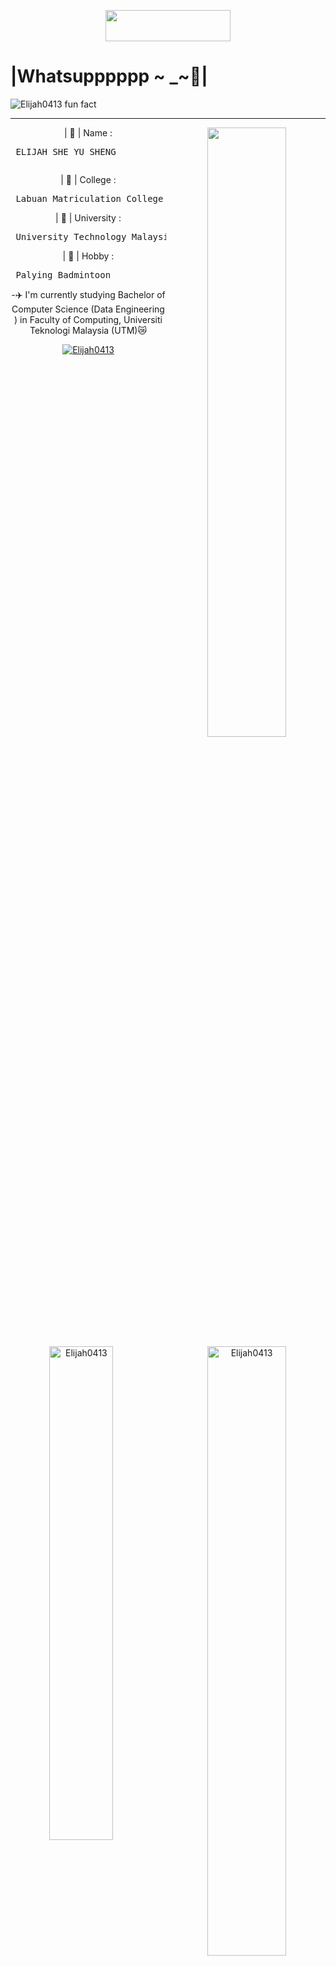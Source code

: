 <!DOCTYPE html>
<head>
<center>
<p align="center"> <img src="https://encrypted-tbn0.gstatic.com/images?q=tbn:ANd9GcQ2Np0GBElyfnYqW_W0MN4SpDYToMwbHPtMDQ&=CAU" height="50" ; width="200"> </p>

</head>       
<h1 style="text-align: left"> |Whatsupppppp ~ _~👋| </h1>
<p align="left"> <img src="https://komarev.com/ghpvc/ username=Elijah0413&label=Profile%20views&color=0e75b6&style=flat" alt="Elijah0413" /> <style="text-align: right"> fun fact </p>
<hr>

   <p> <img align="right" width="50%" src="https://media.tenor.com/B4KaZHx5rh4AAAAM/shrimp-cute.gif" />                                                                                     
       | 📛 | Name :      <pre> ELIJAH SHE YU SHENG            </p></pre>
   <p> | 🏫 | College :   <pre> Labuan Matriculation College   </pre></p> 
   <p> | 🏡 | University :<pre> University Technology Malaysia </pre></p>
   <p> | 🏸 | Hobby :     <pre> Palying Badmintoon             </pre></p>

-✈️ I'm currently studying Bachelor of Computer Science (Data Engineering ) in Faculty of Computing, Universiti Teknologi Malaysia (UTM)😿 <br>


<p align="center"><a href="https://github.com/ryo-ma/github-profile-trophy"><img src="https://github-profile-trophy.vercel.app/?username=Elijah0413" alt="Elijah0413" /></a> </p>
<p><img align="right" width="50%" src="https://github-readme-streak-stats.herokuapp.com/?user=Elijah0413&" alt="Elijah0413" /><img align="left" width="45%" src="https://github-readme-stats.vercel.app/api?username=Elijah0413&show_icons=true&locale=en" alt="Elijah0413" /></p>
